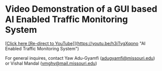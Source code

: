# Video Demonstration of a GUI based AI Enabled Traffic Monitoring System

[[Click here [Re-direct to YouTube]](https://youtu.be/h3iTvgXqono)](https://youtu.be/h3iTvgXqono "AI Enabled Traffic Monitoring System")








For general inquires, contact Yaw Adu-Gyamfi (adugyamfi@missouri.edu) or Vishal Mandal (vmghv@mail.missouri.edu)
